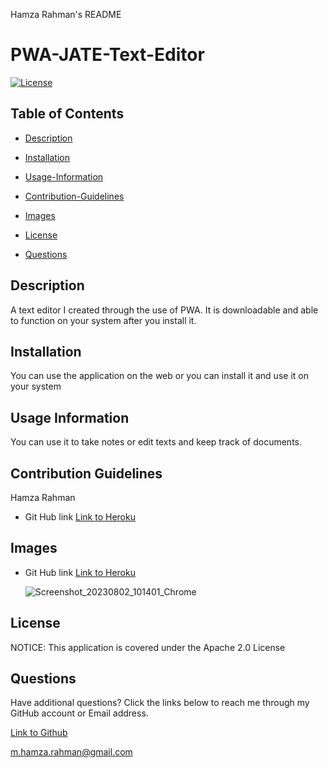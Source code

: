 Hamza Rahman's README

 # PWA-JATE-Text-Editor

[![License](https://img.shields.io/badge/License-Apache_2.0-blue.svg)](https://opensource.org/licenses/Apache-2.0)

## Table of Contents

 * [Description](#description)

 * [Installation](#installation)

 * [Usage-Information](#usage-information)

 * [Contribution-Guidelines](#contribution-guidelines)

 * [Images](#Images)

 * [License](#license)

 * [Questions](#questions)

## Description

A text editor I created through the use of PWA. It is downloadable and able to function on your system after you install it.

## Installation

You can use the application on the web or you can install it and use it on your system

## Usage Information

You can use it to take notes or edit texts and keep track of documents.

## Contribution Guidelines

Hamza Rahman
* Git Hub link [Link to Heroku](https://pwa-text-editor-app1-8fecd9b45233.herokuapp.com/)
## Images

* Git Hub link [Link to Heroku](https://pwa-text-editor-app1-8fecd9b45233.herokuapp.com/)


  ![Screenshot_20230802_101401_Chrome](https://github.com/HamzaR19/PWA-Text-Editor/assets/132932060/0fbccbb2-1b4a-4c88-9938-2bfdc0c41dff)


## License

NOTICE: This application is covered under the Apache 2.0 License

## Questions

Have additional questions? Click the links below to reach me through my GitHub account or Email address.

[Link to Github](https://github.com/Hamzar19)

<a href="mailto:m.hamza.rahman@gmail.com">m.hamza.rahman@gmail.com</a>

